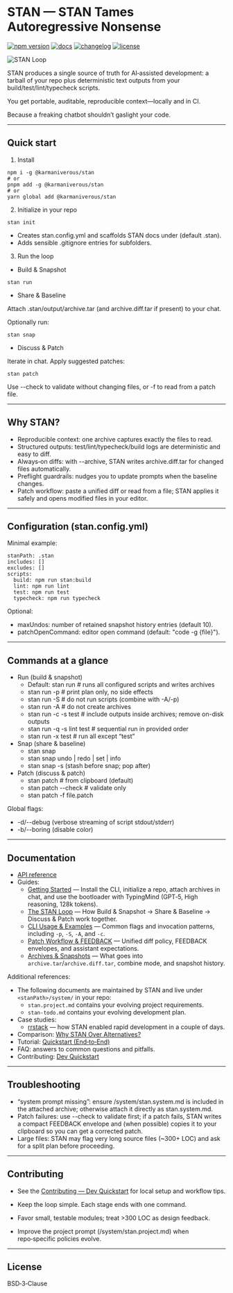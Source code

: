 # STAN — STAN Tames Autoregressive Nonsense

[![npm version](https://img.shields.io/npm/v/@karmaniverous/stan.svg)](https://www.npmjs.com/package/@karmaniverous/stan) <!-- TYPEDOC_EXCLUDE -->
[![docs](https://img.shields.io/badge/docs-website-blue)](https://docs.karmanivero.us/stan)
[![changelog](https://img.shields.io/badge/changelog-latest-blue.svg)](https://github.com/karmaniverous/stan/tree/main/CHANGELOG.md)<!-- /TYPEDOC_EXCLUDE -->
[![license](https://img.shields.io/badge/license-BSD--3--Clause-blue.svg)](https://github.com/karmaniverous/stan/tree/main/LICENSE.md)

![STAN Loop](https://github.com/karmaniverous/stan/raw/main/assets/stan-loop.png)

STAN produces a single source of truth for AI‑assisted development: a tarball of your repo plus deterministic text outputs from your build/test/lint/typecheck scripts.

You get portable, auditable, reproducible context—locally and in CI.

Because a freaking chatbot shouldn’t gaslight your code.

---

## Quick start

1. Install

```
npm i -g @karmaniverous/stan
# or
pnpm add -g @karmaniverous/stan
# or
yarn global add @karmaniverous/stan
```

2. Initialize in your repo

```
stan init
```

- Creates stan.config.yml and scaffolds STAN docs under <stanPath> (default .stan).
- Adds sensible .gitignore entries for <stanPath> subfolders.

3. Run the loop

- Build & Snapshot

```
stan run
```

- Share & Baseline

Attach .stan/output/archive.tar (and archive.diff.tar if present) to your chat.

Optionally run:

```
stan snap
```

- Discuss & Patch

Iterate in chat. Apply suggested patches:

```
stan patch
```

Use --check to validate without changing files, or -f <file> to read from a patch file.

---

## Why STAN?

- Reproducible context: one archive captures exactly the files to read.
- Structured outputs: test/lint/typecheck/build logs are deterministic and easy to diff.
- Always‑on diffs: with --archive, STAN writes archive.diff.tar for changed files automatically.
- Preflight guardrails: nudges you to update prompts when the baseline changes.
- Patch workflow: paste a unified diff or read from a file; STAN applies it safely and opens modified files in your editor.

---

## Configuration (stan.config.yml)

Minimal example:

```
stanPath: .stan
includes: []
excludes: []
scripts:
  build: npm run stan:build
  lint: npm run lint
  test: npm run test
  typecheck: npm run typecheck
```

Optional:

- maxUndos: number of retained snapshot history entries (default 10).
- patchOpenCommand: editor open command (default: "code -g {file}").

---

## Commands at a glance

- Run (build & snapshot)
  - Default: stan run # runs all configured scripts and writes archives
  - stan run -p # print plan only, no side effects
  - stan run -S # do not run scripts (combine with -A/-p)
  - stan run -A # do not create archives
  - stan run -c -s test # include outputs inside archives; remove on-disk outputs
  - stan run -q -s lint test # sequential run in provided order
  - stan run -x test # run all except “test”
- Snap (share & baseline)
  - stan snap
  - stan snap undo | redo | set <index> | info
  - stan snap -s (stash before snap; pop after)
- Patch (discuss & patch)
  - stan patch # from clipboard (default)
  - stan patch --check # validate only
  - stan patch -f file.patch

Global flags:

- -d/--debug (verbose streaming of script stdout/stderr)
- -b/--boring (disable color)

---

## Documentation

- [API reference](https://docs.karmanivero.us/stan)
- Guides:
  - [Getting Started](https://docs.karmanivero.us/stan/documents/Getting_Started.html) — Install the CLI, initialize a repo, attach archives in chat, and use the bootloader with TypingMind (GPT‑5, High reasoning, 128k tokens).
  - [The STAN Loop](https://docs.karmanivero.us/stan/documents/The_STAN_Loop.html) — How Build & Snapshot → Share & Baseline → Discuss & Patch work together.
  - [CLI Usage & Examples](https://docs.karmanivero.us/stan/documents/CLI_Usage___Examples.html) — Common flags and invocation patterns, including `-p`, `-S`, `-A`, and `-c`.
  - [Patch Workflow & FEEDBACK](https://docs.karmanivero.us/stan/documents/Patch_Workflow___FEEDBACK.html) — Unified diff policy, FEEDBACK envelopes, and assistant expectations.
  - [Archives & Snapshots](https://docs.karmanivero.us/stan/documents/Archives___Snapshots.html) — What goes into `archive.tar`/`archive.diff.tar`, combine mode, and snapshot history.

Additional references:

- The following documents are maintained by STAN and live under `<stanPath>/system/` in your repo:
  - `stan.project.md` contains your evolving project requirements.
  - `stan-todo.md` contains your evolving development plan.
- Case studies:
  - [rrstack](https://docs.karmanivero.us/stan/documents/Case_Study_%E2%80%94_rrstack.html) — how STAN enabled rapid development in a couple of days.
- Comparison: [Why STAN Over Alternatives?](https://docs.karmanivero.us/stan/documents/Why_STAN_Over_Alternatives_.html)
- Tutorial: [Quickstart (End‑to‑End)](<https://docs.karmanivero.us/stan/documents/Tutorial_%E2%80%94_Quickstart_(End%E2%80%91to%E2%80%91End).html>)
- FAQ: answers to common questions and pitfalls.
- Contributing: [Dev Quickstart](https://docs.karmanivero.us/stan/documents/Contributing_%E2%80%94_Dev_Quickstart.html)

---

## Troubleshooting

- “system prompt missing”: ensure <stanPath>/system/stan.system.md is included in the attached archive; otherwise attach it directly as stan.system.md.
- Patch failures: use --check to validate first; if a patch fails, STAN writes a compact FEEDBACK envelope and (when possible) copies it to your clipboard so you can get a corrected patch.
- Large files: STAN may flag very long source files (~300+ LOC) and ask for a split plan before proceeding.

---

## Contributing

- See the [Contributing — Dev Quickstart](https://docs.karmanivero.us/stan/documents/Contributing_%E2%80%94_Dev_Quickstart.html) for local setup and workflow tips.

- Keep the loop simple. Each stage ends with one command.
- Favor small, testable modules; treat >300 LOC as design feedback.
- Improve the project prompt (<stanPath>/system/stan.project.md) when repo‑specific policies evolve.

---

## License

BSD‑3‑Clause
